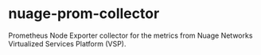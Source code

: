 # nuage-prom-collector
Prometheus Node Exporter collector for the metrics from Nuage Networks Virtualized Services Platform (VSP).
